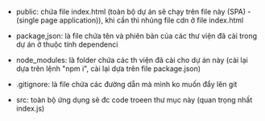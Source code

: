 - public: chứa file index.html (toàn bộ dự án sẽ chạy trên file này (SPA) - (single page application)), khi cần thì nhúng file cdn ở file index.html

- package,json: là file chứa tên và phiên bản của các thư viện đã cài trong dự án ở thuộc tính dependenci

- node_modules: là folder chứa các th viện đã cài cho dự án này (cài lại dựa trên lệnh "npm i", cài lại dựa trên file package.json)

- .gitignore: là file chứa các đường dẫn mà mình ko muốn đẩy lên git

- src: toàn bộ ứng dụng sẽ đc code troeen thư mục này (quan trọng nhất index.js)
